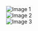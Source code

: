 <!DOCTYPE html>
<html lang="en">
<head>
  <meta charset="UTF-8">
  <meta name="viewport" content="width=device-width, initial-scale=1.0">
  <title>Auto Image Slider</title>
  <link rel="stylesheet" href="styles.css">
</head>
<body>
  <div class="slider">
    <div class="slides">
      <div class="slide active">
        <img src="https://images.overdrive.in/wp-content/odgallery/2022/08/63809_2022_Royal_Enfield_Hunter_350_468x263.jpg" alt="Image 1">
      </div>
      <div class="slide">
        <img src="https://cdn.bikedekho.com/processedimages/ultraviolette/f77/source/f77662b11737611f.jpg" alt="Image 2">
      </div>
      <div class="slide">
        <img src="https://i.pinimg.com/236x/2d/89/ba/2d89ba639853d19c6f1d6b340c62f647.jpg" alt="Image 3">
      </div>
    </div>
    <div class="dots">
      <span class="dot active"></span>
      <span class="dot"></span>
      <span class="dot"></span>
    </div>
  </div>

  <script src="script.js"></script>
</body>
</html>
